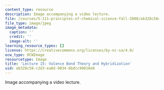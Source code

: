 ```yaml
---
content_type: resource
description: Image accompanying a video lecture.
file: /courses/5-111-principles-of-chemical-science-fall-2008/ab328c58c2d3ea8d90346bdcc99018e8_15.jpg
file_type: image/jpeg
image_metadata:
  caption: ''
  credit: ''
  image-alt: ''
learning_resource_types: []
license: https://creativecommons.org/licenses/by-nc-sa/4.0/
ocw_type: OCWImage
resourcetype: Image
title: 'Lecture 15: Valence Bond Theory and Hybridization'
uid: ab328c58-c2d3-ea8d-9034-6bdcc99018e8
---
```

Image accompanying a video lecture.
